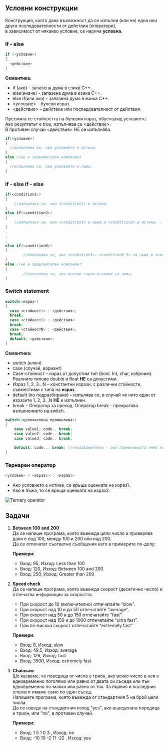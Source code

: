 ## Условни конструкции
Конструкция, която дава възможност да се изпълни (или не) една или друга последователности от действия (оператори), <br />
в зависимост от някакво условие, се нарича **условна**.

### if - else
```c++
if (<условие>)
{
  <действие>
}
```
**Семантика:**
- if (ако) – запазена дума в езика C++.
- else(иначе) -  запазена дума в езика C++.
- else if(или ако) - запазена дума в езика C++.
- <условие> – булеви израз.
- <действие> – действие или последователност от действия.

Пресмята се стойността на булевия израз, обуславящ условието. <br />
Ако резултатът е true, изпълнява се <действие>. <br />
В противен случай <действие> НЕ се изпълнява. <br />

```c++
if(<условие>)
{
  //изпълнява се, ако условието е истина. 
}
else //не е задължителен компонент
{
  //изпълнява се, ако условието е лъжа. 
}
```
### if - else if - else

```c++
if(<condition1>)
{
	//изпълнява се, ако <condition1> е истина. 
}
else if(<condition2>)
{
	//изпълнява се, ако <condition1> е лъжа и <condition2> е истина. . 
}
.
.
.
else if(<conditionK>)
{
		//изпълнява се, ако <condition1>..<conditionK-1> са лъжа и <conditionК> е истина. . 
}
else //не е задължителен компонент
{
		//изпълнява се, ако всички горни условия са лъжа. 
}
```

### Switch statement

```c++
switch(<израз>)
{
  case <стойност1> : <действия>;
  break;
  case <стойност2> : <действия>
  break;
  case <стойностN> : <действия>;
  break;
  default: <действия>;
}
```

**Семантика:**
- switch (ключ)
- case (случай, вариант)
- Case-стойност – израз от допустим тип (bool. Int, char, изброим). Реалните типове double и float **НЕ** са допустими.
- Израз 1, 2, 3...N – константни изрази, с различни стойности, съвместими с типа на **израз**.
- default (по подразбиране) – изпълява се, в случай че нито един от изразите 1, 2, 3...N **НЕ** е изпълнен.
- break – Оператор за преход. Oператор break - прекратява изпълнението на switch.

```c++
switch(<целочислена променлива>)
{
	case value1: code.. break;
	case value2: code.. break;
	case value3: code.. break;

	default: code... break; //незадължително - ако променливата няма никоя от изредените стойности.
}
```

### Тернарен оператор

```c++
<условие> ? <израз1> : <израз2>
```
- Ако условието е истина, се връща оценката на израз1.
- Ако е лъжа, то се връща оценката на израз2.

![Ternary operator](https://static.javatpoint.com/cpages/images/conditional-operator-in-c.png)

## Задачи

1. **Between 100 and 200** <br />
   Да се напише програма, която въвежда цяло число и проверява дали е под 100, между 100 и 200 или над 200. <br />
   Да се отпечатат съответно съобщения като в примерите по-долу: <br />
        
    **Примери:** <br />
      - Вход: 95, Изход: Less than 100 <br />
      - Вход: 120, Изход: Between 100 and 200 <br />
      - Вход: 250, Изход: Greater than 200 <br />

2. **Speed check** <br />
   Да се напише програма, която въвежда скорост (десетично число) и отпечатва информация за скоростта. <br />
    - При скорост до 10 (включително) отпечатайте “slow”.
    - При скорост над 10 и до 50 отпечатайте “average”.
    - При скорост над 50 и до 150 отпечатайте “fast”.
    - При скорост над 150 и до 1000 отпечатайте “ultra fast”.
    - При по-висока скорост отпечатайте “extremely fast” <br />
      
    **Примери:** <br />
     - Вход: 8, Изход: slow <br />
     - Вход: 49.5, Изход: average <br />
     - Вход: 126, Изход: fast <br />
     - Вход: 3500, Изход: extremely fast <br />
  
3. **Chainsaw** <br />
   Ше казваме, че поредица от числа е трион, ако всяко число в нея е едновременно поголямо или равно от двата си съседа или пък едновременно по-малко или равно от тях.    За първия и последния елемент имаме само по един съсед. <br />
   Напишете програма, която въвежда от стандартния 5 на брой цели числа.  <br />
   Да се изведе на стандартния изход "yes", ако въведената поредица е трион, или "no", в противен случай. <br />

     **Примери:** <br />
      - Вход: 1 5 1 0 3 , Изход: no <br />
      - Вход: -10 10 -2 11 -22 , Изход: yes <br />
